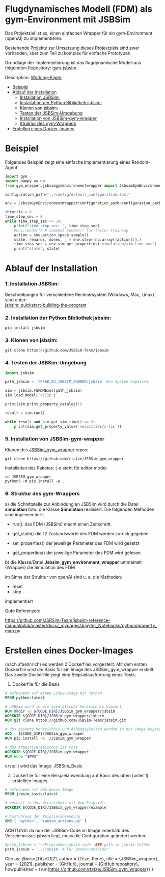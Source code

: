 # Flugdynamisches Modell (FDM) als gym-Environment mit JSBSim

Das Projektziel ist es, einen einfachen Wrapper für ein gym-Environment (openAI) zu implementieren.

Bestehende Projekte zur Umsetzung dieses Projektziels sind zwar vorhanden, aber zum Teil zu komplex für einfache Prototypen.

Grundlage der Implementierung ist das flugdynamische Modell aus folgendem Repository: [gym-jsbsim](https://github.com/Gor-Ren/gym-jsbsim)

Description: [Working-Paper](https://www.researchgate.net/publication/349039926_Working_Paper_Configuration_and_use_of_the_flight_dynamic_model_-_JSBSim_-_as_a_reinforcement_learning_environment)

<!-- TOC -->

- [Beispiel](#beispiel)
- [Ablauf der Installation](#ablauf-der-installation)
    - [Installation JSBSim:](#installation-jsbsim)
    - [Installation der Python Bibliothek jsbsim:](#installation-der-python-bibliothek-jsbsim)
    - [Klonen von jsbsim:](#klonen-von-jsbsim)
    - [Testen der JSBSim-Umgebung](#testen-der-jsbsim-umgebung)
    - [Installation von JSBSim-gym-wrapper](#installation-von-jsbsim-gym-wrapper)
    - [Struktur des gym-Wrappers](#struktur-des-gym-wrappers)
- [Erstellen eines Docker-Images](#erstellen-eines-docker-images)

<!-- /TOC -->
# Beispiel

Folgendes Beispiel zeigt eine einfache Implementierung eines Random-Agent

```Python
import gym
import numpy as np
from gym_wrapper.jsbsimgymenvironmentwrapper import JsbsimGymEnvironmentWrapper

configuration_path="../config/default_configuration.toml"

env = JsbsimGymEnvironmentWrapper(configuration_path=configuration_path)

throttle = 0
time_step_sec = 0
while time_step_sec <= 30:
    print("time_step_sec: ", time_step_sec)
    #env.render() # comment render() for faster training
    action = env.action_space.sample()
    state, rewards, dones, _ = env.step([np.array([action])],)
    time_step_sec = env.sim.get_properties('simulation/sim-time-sec')
    print("state", state)
```
# Ablauf der Installation
### 1. Installation JSBSim:

Beschreibungen für verschiedene Rechnersystem (Windows, Mac, Linux) sind unter:
<br>
   [jsbsim: quickstart-building-the-program](https://jsbsim-team.github.io/jsbsim-reference-manual/mypages/quickstart-building-the-program/)
   
### 2. Installation der Python Bibliothek jsbsim:

```
pip install jsbsim
```

### 3. Klonen von jsbsim: 
```
git clone https://github.com/JSBSim-Team/jsbsim
```

### 4. Testen der JSBSim-Umgebung
```Python
import jsbsim

path_jsbsim = '/PFAD_ZU_JSBSIM_ORDNER/jsbsim' #an System anpassen.

sim = jsbsim.FGFDMExec(path_jsbsim)
sim.load_model('c172p')

print(sim.print_property_catalog())

result = sim.run()

while result and sim.get_sim_time() <= 3:
    print(sim.get_property_value('velocities/u-fps'))
```
### 5. Installation von JSBSim-gym-wrapper
Klonen des [JSBSim_gym_wrapper](https://github.com/rtatze/JSBSim_gym_wrapper) repos:

```
git clone https://github.com/rtatze/JSBSim_gym_wrapper
```
Installation des Paketes: (-e steht für editor mode)
```
cd JSBSIM_gym_wrapper
python3 -m pip install -e .
```

### 6. Struktur des gym-Wrappers

a) die Schnittstelle zur Anbindung an JSBSim wird durch die Datei **simulation** bzw. die Klasse **Simulation** realisiert. Die folgenden Methoden sind implementiert:

* run():
das FDM (JSBSim) macht einen Zeitschritt.
  
* get_state()
die 12 Zustandswerte des FDM werden zurück gegeben
  
* set_properties()
der jeweilige Parameter des FDM wird gesetzt
  
* get_properties()
der jeweilige Parameter des FDM wird gelesen
  
b) die Klasse/Datei **Jsbsim_gym_environment_wrapper** ummantelt (Wrapper) die Simulation des FDM

im Sinne der Struktur von openAI sind u. a. die Methoden: 

* reset
* step

implementiert

Gute Referenzen:

https://github.com/JSBSim-Team/jsbsim-reference-manual/blob/master/docs/_mypages/Jupyter_Notebooks/python/property_map.py




# Erstellen eines Docker-Images
(nach afaehnrich)
es werden 2 Dockerfiles vorgestellt. Mit dem ersten Dockerfile wird die Basis für ein Image des JSBSim_gym_wrapper 
erstellt. Das zweite Dockerfile zeigt eine Beipsielausführung eines Tests.

1. Dockerfile für die Basis
```dockerfile
# aufbauend auf einem Linux-Image mit Python
FROM python:latest

# JSBSim wird in ein zusätzliches Verzeichnis kopiert
RUN mkdir -p ${CODE_DIR}/JSBSim_gym_wrapper/jsbsim
WORKDIR ${CODE_DIR}/JSBSim_gym_wrapper/jsbsim
RUN git clone https://github.com/JSBSim-Team/jsbsim.git

# das gesamte Verzeichnis und Abhängigkeiten werden in das Image kopiert
ADD . ${CODE_DIR}/JSBSim_gym_wrapper
RUN pip install -e ./JSBSim_gym_wrapper

# das Arbeitsverzeichnis ist root
WORKDIR ${CODE_DIR}/JSBSim_gym_wrapper
RUN echo "$PWD"
```
erstellt wird das Image: JSBSim_Basis


2. Dockerfile für eine Beispielanwendung auf Basis des oben (unter 1) erstellten Images:
```dockerfile
# aufbauend auf dem Basis-Image
FROM jsbsim_basis:latest

# wechsel in das Verzeichnis mit dem Beipsiel:
WORKDIR ${CODE_DIR}/JSBSim_gym_wrapper/example

# Ausführung der Beipsielanwendung
CMD [ "python", "random_actions.py" ]
```

ACHTUNG: da nun der JSBSim-Code im Image innerhalb des Verzeichnisses jsbsim liegt, muss die Configuration geändert werden:

```Python
#path_jsbsim = '~/Programme/jsbsim-code' ### path to jsbsim folder
path_jsbsim = '../jsbsim' # Für Dockercontainer
```

Cite as:
@misc{Titze2021,
  author = {Titze, Rene},
  title = {JSBSim_wrapper},
  year = {2021},
  publisher = {GitHub},
  journal = {GitHub repository},
  howpublished = {\url{https://github.com/rtatze/JSBSim_gym_wrapper}}
}
